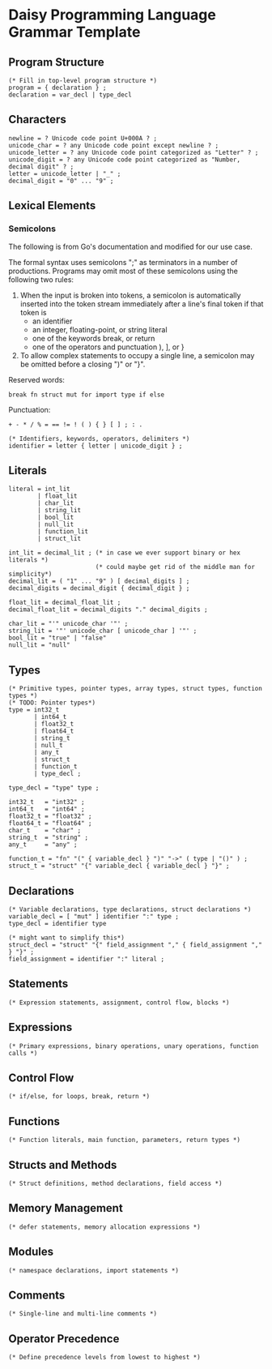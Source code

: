# Daisy Programming Language Grammar Template

## Program Structure
```ebnf
(* Fill in top-level program structure *)
program = { declaration } ;
declaration = var_decl | type_decl
```

## Characters
```ebnf
newline = ? Unicode code point U+000A ? ;
unicode_char = ? any Unicode code point except newline ? ;
unicode_letter = ? any Unicode code point categorized as "Letter" ? ;
unicode_digit = ? any Unicode code point categorized as "Number, decimal digit" ? ;
letter = unicode_letter | "_" ;
decimal_digit = "0" ... "9" ;
```

## Lexical Elements

### Semicolons
The following is from Go's documentation and modified for our use case.

The formal syntax uses semicolons ";" as terminators in a number of productions.
Programs may omit most of these semicolons using the following two rules:

1. When the input is broken into tokens, a semicolon is automatically
   inserted into the token stream immediately after a line's final token if
   that token is
   - an identifier
   - an integer, floating-point, or string literal
   - one of the keywords break, or return
   - one of the operators and punctuation ), ], or }
2. To allow complex statements to occupy a single line, a semicolon may be
   omitted before a closing ")" or "}".

Reserved words:
```
break fn struct mut for import type if else
```
Punctuation:
```
+ - * / % = == != ! ( ) { } [ ] ; : .
```

```ebnf
(* Identifiers, keywords, operators, delimiters *)
identifier = letter { letter | unicode_digit } ;
```


## Literals
```ebnf
literal = int_lit
        | float_lit
        | char_lit
        | string_lit
        | bool_lit
        | null_lit
        | function_lit
        | struct_lit

int_lit = decimal_lit ; (* in case we ever support binary or hex literals *)
                        (* could maybe get rid of the middle man for simplicity*)
decimal_lit = ( "1" ... "9" ) [ decimal_digits ] ;
decimal_digits = decimal_digit { decimal_digit } ;

float_lit = decimal_float_lit ;
decimal_float_lit = decimal_digits "." decimal_digits ;

char_lit = "'" unicode_char '"' ;
string_lit = '"' unicode_char [ unicode_char ] '"' ;
bool_lit = "true" | "false"
null_lit = "null"
```

## Types
```ebnf
(* Primitive types, pointer types, array types, struct types, function types *)
(* TODO: Pointer types*)
type = int32_t
       | int64_t
       | float32_t
       | float64_t
       | string_t
       | null_t
       | any_t
       | struct_t
       | function_t
       | type_decl ;

type_decl = "type" type ;

int32_t   = "int32" ;
int64_t   = "int64" ;
float32_t = "float32" ;
float64_t = "float64" ;
char_t    = "char" ;
string_t  = "string" ;
any_t     = "any" ;

function_t = "fn" "(" { variable_decl } ")" "->" ( type | "()" ) ;
struct_t = "struct" "{" variable_decl { variable_decl } "}" ;
```

## Declarations
```ebnf
(* Variable declarations, type declarations, struct declarations *)
variable_decl = [ "mut" ] identifier ":" type ;
type_decl = identifier type

(* might want to simplify this*)
struct_decl = "struct" "{" field_assignment "," { field_assignment "," } "}" ;
field_assignment = identifier ":" literal ;
```

## Statements
```ebnf
(* Expression statements, assignment, control flow, blocks *)
```

## Expressions
```ebnf
(* Primary expressions, binary operations, unary operations, function calls *)
```

## Control Flow
```ebnf
(* if/else, for loops, break, return *)
```

## Functions
```ebnf
(* Function literals, main function, parameters, return types *)
```

## Structs and Methods
```ebnf
(* Struct definitions, method declarations, field access *)
```

## Memory Management
```ebnf
(* defer statements, memory allocation expressions *)
```

## Modules
```ebnf
(* namespace declarations, import statements *)
```

## Comments
```ebnf
(* Single-line and multi-line comments *)
```

## Operator Precedence
```ebnf
(* Define precedence levels from lowest to highest *)
```
